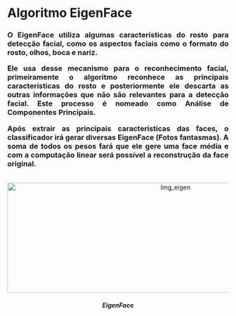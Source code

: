 # Algoritmo EigenFace
 <h3 Align="justify"><p>O EigenFace utiliza algumas características do rosto para detecção facial, como os aspectos faciais como o formato do rosto, olhos, boca e nariz.<br>
<p>Ele usa desse mecanismo para o reconhecimento facial, primeiramente o algoritmo reconhece as
principais características do rosto e posteriormente ele descarta as outras informações que não são relevantes para a detecção facial. Este processo é nomeado como Análise de Componentes Principais.<br>
<p>Após extrair as principais características das faces, o classificador irá gerar diversas EigenFace (Fotos fantasmas). A soma de todos os pesos fará que ele gere uma face média e com a computação linear será possível a reconstrução da face original.
</h2>
<br>
<div Align="center">
<img src="https://www.baeldung.com/wp-content/uploads/sites/4/2023/03/eigenface_example.png" alt="Img_eigen"  height="250" width="750"><br>
<h5>EigenFace</h5>
</div?>
 
 
